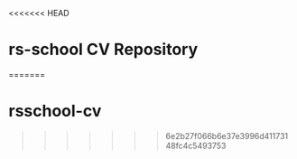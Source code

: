 <<<<<<< HEAD
# rs-school CV Repository
=======
# rsschool-cv
>>>>>>> 6e2b27f066b6e37e3996d41173148fc4c5493753
